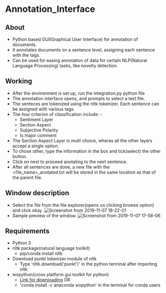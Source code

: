 # Annotation_Interface

## About
* Python based GUI(Graphical User Interface) for annotation of documents. 
* It annotates documents on a sentence level, assigning each sentence with the tags. 
* Can be used for easing annotation of data for certain NLP(Natural Language Processing) tasks, like novelty detection.

## Working

* After the environment is set up, run the integration.py python file
* The annotation interface opens, and prompts to select a text file.
* The senteces are tokenized using the nltk tokenizer. Each sentence can be assigned with various tags.
* The four criterion of classification include: -
  * Sentiment Layer
  * Section Aspect
  * Subjective Polarity 
  * Is major comment
* The Section Aspect Layer is multi choice, wheras all the other layers accept a single option.
* To chose other, type the information in the box and tick(select) the other button.
* Click on next to proceed anotating to the next sentence.
* After all sentences are done, a new file with the <file_name>_anotated.txt will be stored in the same location as that of the parent file.

## Window description
* Select the file from the file explorer(opens on clicking browse option) and click okay.
![Screenshot from 2019-11-07 18-22-01](https://user-images.githubusercontent.com/41947720/68368222-8f8a1900-015d-11ea-9a41-4e7fe7d24a18.png)
* Sample preview of the window.
![Screenshot from 2019-11-07 17-58-06](https://user-images.githubusercontent.com/41947720/68368287-bea08a80-015d-11ea-9063-d56621505f1a.png)


## Requirements
* Python 3
* nltk package(natural language toolkit)
  * pip/conda install nltk
* Download punkt tokenizer module of nltk
  * Type 'nltk.download('punkt')' in the python terminal after importing nltk
* wxpython(cross platform gui toolkit for python)
  * [Link for downloading](https://wxpython.org/pages/downloads/index.html) OR
  * 'conda install -c anaconda wxpython' in the terminal for conda users  
